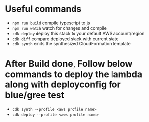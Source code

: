 # Useful commands

 * `npm run build`   compile typescript to js
 * `npm run watch`   watch for changes and compile
 * `cdk deploy`      deploy this stack to your default AWS account/region
 * `cdk diff`        compare deployed stack with current state
 * `cdk synth`       emits the synthesized CloudFormation template
 
# After Build done, Follow below commands to deploy the lambda along with deployconfig for blue/gree test
 
 * `cdk synth --profile <aws profile name>`
 * `cdk deploy --profile <aws profile name>`
